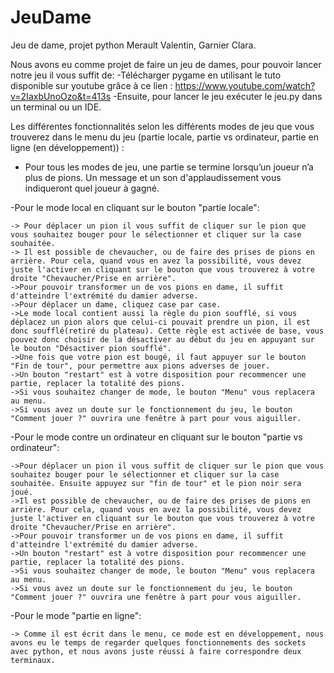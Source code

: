 # JeuDame

Jeu de dame, projet python Merault Valentin, Garnier Clara.

Nous avons eu comme projet de faire un jeu de dames, pour pouvoir lancer notre jeu il vous suffit de:
-Télécharger pygame en utilisant le tuto disponible sur youtube grâce à ce lien : https://www.youtube.com/watch?v=2IaxbUnoOzo&t=413s
-Ensuite, pour lancer le jeu exécuter le jeu.py dans un terminal ou un IDE.

Les différentes fonctionnalités selon les différents modes de jeu que vous trouverez dans le menu du jeu (partie locale, partie vs ordinateur, partie en ligne (en développement)) :

- Pour tous les modes de jeu, une partie se termine lorsqu’un joueur n’a plus de pions. Un message et un son d'applaudissement vous indiqueront quel joueur à gagné.

-Pour le mode local en cliquant sur le bouton "partie locale":
	
	-> Pour déplacer un pion il vous suffit de cliquer sur le pion que vous souhaitez bouger pour le sélectionner et cliquer sur la case souhaitée.
	-> Il est possible de chevaucher, ou de faire des prises de pions en arrière. Pour cela, quand vous en avez la possibilité, vous devez juste l'activer en cliquant sur le bouton que vous trouverez à votre droite "Chevaucher/Prise en arrière".
	->Pour pouvoir transformer un de vos pions en dame, il suffit d'atteindre l'extrémité du damier adverse.
	->Pour déplacer un dame, cliquez case par case.
	->Le mode local contient aussi la règle du pion soufflé, si vous déplacez un pion alors que celui-ci pouvait prendre un pion, il est donc soufflé(retiré du plateau). Cette règle est activée de base, vous pouvez donc choisir de la désactiver au début du jeu en appuyant sur le bouton "Désactiver pion soufflé".
	->Une fois que votre pion est bougé, il faut appuyer sur le bouton "Fin de tour", pour permettre aux pions adverses de jouer.
	->Un bouton "restart" est à votre disposition pour recommencer une partie, replacer la totalité des pions.
	->Si vous souhaitez changer de mode, le bouton "Menu" vous replacera au menu.
	->Si vous avez un doute sur le fonctionnement du jeu, le bouton "Comment jouer ?" ouvrira une fenêtre à part pour vous aiguiller. 

-Pour le mode contre un ordinateur en cliquant sur le bouton "partie vs ordinateur":

	->Pour déplacer un pion il vous suffit de cliquer sur le pion que vous souhaitez bouger pour le sélectionner et cliquer sur la case souhaitée. Ensuite appuyez sur "fin de tour" et le pion noir sera joué.
	->Il est possible de chevaucher, ou de faire des prises de pions en arrière. Pour cela, quand vous en avez la possibilité, vous devez juste l'activer en cliquant sur le bouton que vous trouverez à votre droite "Chevaucher/Prise en arrière".
	->Pour pouvoir transformer un de vos pions en dame, il suffit d'atteindre l'extrémité du damier adverse.
	->Un bouton "restart" est à votre disposition pour recommencer une partie, replacer la totalité des pions.
	->Si vous souhaitez changer de mode, le bouton "Menu" vous replacera au menu.
	->Si vous avez un doute sur le fonctionnement du jeu, le bouton "Comment jouer ?" ouvrira une fenêtre à part pour vous aiguiller. 

-Pour le mode "partie en ligne":

	-> Comme il est écrit dans le menu, ce mode est en développement, nous avons eu le temps de regarder quelques fonctionnements des sockets avec python, et nous avons juste réussi à faire correspondre deux terminaux.
